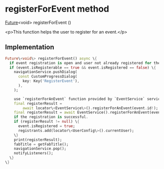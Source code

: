 


# registerForEvent method








[Future](https:api.flutter.dev/flutter/dart-async/Future-class.html)&lt;void\> registerForEvent
()





\<p\>This function helps the user to register for an event.\</p\>



## Implementation

```dart
Future\<void\> registerForEvent() async \{
  if event registration is open and user not already registered for the event.
  if (event.isRegisterable == true && event.isRegistered == false) \{
    navigationService.pushDialog(
      const CustomProgressDialog(
        key: Key('RegisterEvent'),
      ),
    );

    use `registerForAnEvent` function provided by `EventService` service.
    final registerResult =
        await locator\<EventService\>().registerForAnEvent(event.id!);
    final registerResult = await EventService().registerForAnEvent(event.id!);
    if the registration is successful.
    if (registerResult != null) \{
      event.isRegistered = true;
      registrants.add(locator\<UserConfig\>().currentUser);
    \}
    print(registerResult);
    fabTitle = getFabTitle();
    navigationService.pop();
    notifyListeners();
  \}
\}
```








